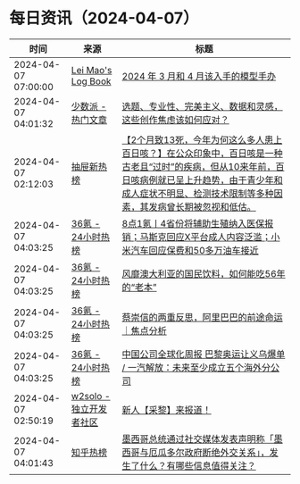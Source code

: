 ﻿# 每日资讯（2024-04-07）

|时间|来源|标题|
|---|---|---|
|2024-04-07 07:00:00|[Lei Mao's Log Book](https://leimao.github.io/atom.xml)|[2024 年 3 月和 4 月该入手的模型手办](https://leimao.github.io/essay/2024%E5%B9%B43%E6%9C%88%E5%92%8C4%E6%9C%88%E8%AF%A5%E5%85%A5%E6%89%8B%E7%9A%84%E6%A8%A1%E5%9E%8B%E6%89%8B%E5%8A%9E/)|
|2024-04-07 04:01:32|[少数派 - 热门文章](https://rss.mifaw.com/articles/5c8bb11a3c41f61efd36683e/5c92450e3882afa09dff5928)|[选题、专业性、完美主义、数据和灵感，这些创作焦虑该如何应对？](https://sspai.com/post/87015)|
|2024-04-07 02:12:03|[抽屉新热榜](http://dig.chouti.com/feed.xml)|[【2个月致13死，今年为何这么多人患上百日咳？】在公众印象中，百日咳是一种古老且“过时”的疾病，但从10来年前，百日咳病例就已呈上升趋势，由于青少年和成人症状不明显、检测技术限制等多种因素，其发病曾长期被忽视和低估。](https://dig.chouti.com/link/42040303)|
|2024-04-07 04:03:25|[36氪 - 24小时热榜](https://rss.mifaw.com/articles/5c8bb11a3c41f61efd36683e/5c91d2e23882afa09dff4901)|[8点1氪丨4省份将辅助生殖纳入医保报销；马斯克回应X平台成人内容泛滥；小米汽车回应保费和50多万油车接近](https://36kr.com/p/2722643545012100)|
|2024-04-07 04:03:25|[36氪 - 24小时热榜](https://rss.mifaw.com/articles/5c8bb11a3c41f61efd36683e/5c91d2e23882afa09dff4901)|[风靡澳大利亚的国民饮料，如何能吃56年的“老本”](https://36kr.com/p/2721254796801924)|
|2024-04-07 04:03:25|[36氪 - 24小时热榜](https://rss.mifaw.com/articles/5c8bb11a3c41f61efd36683e/5c91d2e23882afa09dff4901)|[蔡崇信的两重反思，阿里巴巴的前途命运｜焦点分析](https://36kr.com/p/2721665767126918)|
|2024-04-07 04:03:25|[36氪 - 24小时热榜](https://rss.mifaw.com/articles/5c8bb11a3c41f61efd36683e/5c91d2e23882afa09dff4901)|[中国公司全球化周报 巴黎奥运让义乌爆单 / 一汽解放：未来至少成立五个海外分公司](https://36kr.com/p/2720692390950784)|
|2024-04-07 02:50:19|[w2solo - 独立开发者社区](https://w2solo.com/topics/feed)|[新人【采黎】来报道！](https://w2solo.com/topics/4536)|
|2024-04-07 04:01:43|[知乎热榜](https://rss.mifaw.com/articles/5c8bb11a3c41f61efd36683e/5c919d543882afa09dff3fa3)|[墨西哥总统通过社交媒体发表声明称「墨西哥与厄瓜多尔政府断绝外交关系」，发生了什么？有哪些信息值得关注？](https://www.zhihu.com/question/651910177)|

